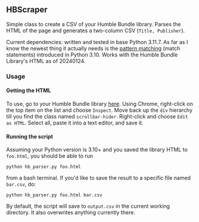 ## HBScraper
Simple class to create a CSV of your Humble Bundle library. Parses the HTML
of the page and generates a two-column CSV (`Title, Publisher`).

Current dependencies: written and tested in base Python 3.11.7. As far as I know
the newest thing it actually needs is the [pattern matching](https://peps.python.org/pep-0636/) 
(match statements) introduced in Python 3.10. Works with the Humble Bundle
Library's HTML as of 20240124.

### Usage
#### Getting the HTML
To use, go to your Humble Bundle library 
[here](https://www.humblebundle.com/home/library). Using Chrome, right-click on 
the top item on the list and choose `Inspect`. Move back up the `div` hierarchy
till you find the class named `scrollbar-hider`. Right-click and choose
`Edit as HTML`. Select all, paste it into a text editor, and save it. 

#### Running the script
Assuming your Python version is 3.10+ and you saved the library HTML to 
`foo.html`, you should be able to run 

```
python hb_parser.py foo.html
```

from a bash terminal. If you'd like to save the result to a specific file
named `bar.csv`, do:

```
python hb_parser.py foo.html bar.csv
```

By default, the script will save to `output.csv` in the current working
directory. It also overwrites anything currently there. 